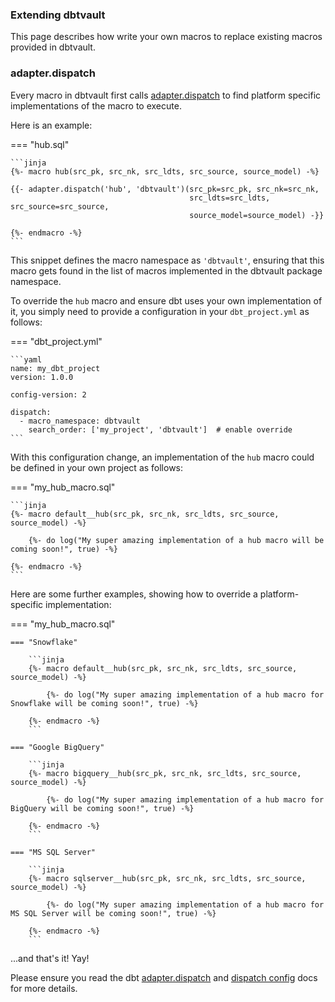 ### Extending dbtvault

This page describes how write your own macros to replace existing macros provided in dbtvault.


### adapter.dispatch

Every macro in dbtvault first calls [adapter.dispatch](https://docs.getdbt.com/reference/dbt-jinja-functions/adapter/#dispatch) to find platform specific implementations of the macro to execute.

Here is an example:

=== "hub.sql"

    ```jinja
    {%- macro hub(src_pk, src_nk, src_ldts, src_source, source_model) -%}

    {{- adapter.dispatch('hub', 'dbtvault')(src_pk=src_pk, src_nk=src_nk,
                                            src_ldts=src_ldts, src_source=src_source,
                                            source_model=source_model) -}}

    {%- endmacro -%}
    ```

This snippet defines the macro namespace as `'dbtvault'`, ensuring that this macro gets found in the list of macros implemented in the dbtvault package namespace.

To override the `hub` macro and ensure dbt uses your own implementation of it, you simply need to provide a configuration in your `dbt_project.yml` as follows:

=== "dbt_project.yml"

    ```yaml
    name: my_dbt_project
    version: 1.0.0
    
    config-version: 2
    
    dispatch:
      - macro_namespace: dbtvault
        search_order: ['my_project', 'dbtvault']  # enable override
    ```

With this configuration change, an implementation of the `hub` macro could be defined in your own project as follows:


=== "my_hub_macro.sql"

    ```jinja
    {%- macro default__hub(src_pk, src_nk, src_ldts, src_source, source_model) -%}
        
        {%- do log("My super amazing implementation of a hub macro will be coming soon!", true) -%}

    {%- endmacro -%}
    ```

Here are some further examples, showing how to override a platform-specific implementation:

=== "my_hub_macro.sql"

    === "Snowflake"

        ```jinja
        {%- macro default__hub(src_pk, src_nk, src_ldts, src_source, source_model) -%}
            
            {%- do log("My super amazing implementation of a hub macro for Snowflake will be coming soon!", true) -%}
    
        {%- endmacro -%}
        ```

    === "Google BigQuery"

        ```jinja
        {%- macro bigquery__hub(src_pk, src_nk, src_ldts, src_source, source_model) -%}
            
            {%- do log("My super amazing implementation of a hub macro for BigQuery will be coming soon!", true) -%}
    
        {%- endmacro -%}
        ```

    === "MS SQL Server"

        ```jinja
        {%- macro sqlserver__hub(src_pk, src_nk, src_ldts, src_source, source_model) -%}
            
            {%- do log("My super amazing implementation of a hub macro for MS SQL Server will be coming soon!", true) -%}
    
        {%- endmacro -%}
        ```


...and that's it! Yay!

Please ensure you read the dbt [adapter.dispatch](https://docs.getdbt.com/reference/dbt-jinja-functions/adapter/#dispatch) and
[dispatch config](https://next.docs.getdbt.com/reference/project-configs/dispatch-config) docs for more details.